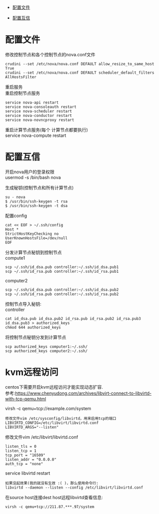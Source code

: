 <!-- TOC depthFrom:1 depthTo:6 withLinks:1 updateOnSave:1 orderedList:0 -->

 - [配置文件](#配置文件)

  - [配置互信](#配置互信)

<!-- /TOC -->

 # 配置文件

修改控制节点和各个控制节点的nova.conf文件

```
crudini --set /etc/nova/nova.conf DEFAULT allow_resize_to_same_host True
crudini --set /etc/nova/nova.conf DEFAULT scheduler_default_filters AllHostsFilter
```

重启服务<br>
重启控制节点服务

```
service nova-api restart
service nova-consoleauth restart
service nova-scheduler restart
service nova-conductor restart
service nova-novncproxy restart
```

重启计算节点服务(每个 计算节点都要执行)<br>
service nova-compute restart

# 配置互信

开启nova用户的登录权限<br>
usermod -s /bin/bash nova

生成秘钥(控制节点和所有计算节点)

```
su - nova
$ /usr/bin/ssh-keygen -t rsa
$ /usr/bin/ssh-keygen -t dsa
```

配置config

```
cat << EOF > ~/.ssh/config
Host *
StrictHostKeyChecking no  
UserKnownHostsFile=/dev/null
EOF
```

分发计算节点秘钥到控制节点<br>
compute1

```
scp ~/.ssh/id_dsa.pub controller:~/.ssh/id_dsa.pub1
scp ~/.ssh/id_rsa.pub controller:~/.ssh/id_rsa.pub1
```

computer2

```
scp ~/.ssh/id_dsa.pub controller:~/.ssh/id_dsa.pub2
scp ~/.ssh/id_rsa.pub controller:~/.ssh/id_rsa.pub2
```

控制节点导入秘钥:<br>
controller

```
cat id_dsa.pub id_dsa.pub2 id_rsa.pub id_rsa.pub2 id_rsa.pub3 id_dsa.pub3 > authorized_keys
chmod 644 authorized_keys
```

将控制节点秘钥分发到计算节点

```
scp authorized_keys computer1:~/.ssh/
scp authorized_keys computer2:~/.ssh/
```

# kvm远程访问

centos下需要开启kvm远程访问才能实现动态扩容.<br>
参考:<https://www.chenyudong.com/archives/libvirt-connect-to-libvirtd-with-tcp-qemu.html>

virsh -c qemu+tcp://example.com/system

```
修改文件vim /etc/sysconfig/libvirtd，用来启用tcp的端口
LIBVIRTD_CONFIG=/etc/libvirt/libvirtd.conf
LIBVIRTD_ARGS="--listen"
```

修改文件vim /etc/libvirt/libvirtd.conf

```
listen_tls = 0
listen_tcp = 1
tcp_port = "16509"
listen_addr = "0.0.0.0"
auth_tcp = "none"
```

service libvirtd restart

```
如果没起效果(我的就没有生效 :( )，那么使用命令行:
libvirtd --daemon --listen --config /etc/libvirt/libvirtd.conf
```

在source host连接dest host远程libvirtd查看信息:

```
virsh -c qemu+tcp://211.87.***.97/system
```
